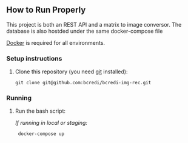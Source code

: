 ## How to Run Properly

This project is both an REST API and a matrix to image conversor.
The database is also hostded under the same docker-compose file

[Docker](https://www.docker.com/) is required for all environments.

### Setup instructions

1. Clone this repository (you need [git](https://git-scm.com/) installed):
  
    `git clone git@github.com:bcredi/bcredi-img-rec.git`

### Running

1. Run the bash script:

   *If running in local or staging:*

        docker-compose up
